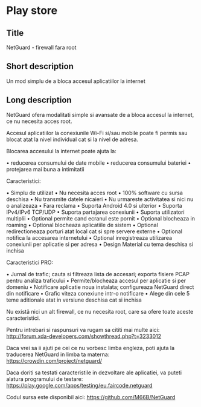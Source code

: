 Play store
==========

Title
-----
NetGuard - firewall fara root


Short description
-----------------
Un mod simplu de a bloca accesul aplicatiilor la internet


Long description
----------------
NetGuard ofera modalitati simple si avansate de a bloca accesul la internet, ce nu necesita acces root.

Accesul aplicatiilor la conexiunile Wi-Fi si/sau mobile poate fi permis sau blocat atat la nivel individual cat si la nivel de adresa.

Blocarea accesului la internet poate ajuta la:

&bull; reducerea consumului de date mobile
&bull; reducerea consumului bateriei
&bull; protejarea mai buna a intimitatii

Caracteristici:

&bull; Simplu de utilizat
&bull; Nu necesita acces root
&bull; 100% software cu sursa deschisa
&bull; Nu transmite datele nicaieri
&bull; Nu urmareste activitatea si nici nu o analizeaza
&bull; Fara reclama
&bull; Suporta Android 4.0 si ulterior
&bull; Suporta IPv4/IPv6 TCP/UDP
&bull; Suporta partajarea conexiunii
&bull; Suporta utilizatori multiplii
&bull; Optional permite cand ecranul este pornit
&bull; Optional blocheaza in roaming
&bull; Optional blocheaza aplicatiile de sistem
&bull; Optional redirectioneaza porturi atat local cat si spre servere externe
&bull; Optional notifica la accesarea internetului
&bull; Optional inregistreaza utilizarea conexiunii per aplicatie si per adresa
&bull; Design Material cu tema deschisa si inchisa

Caracteristici PRO:

&bull; Jurnal de trafic; cauta si filtreaza lista de accesari; exporta fisiere PCAP pentru analiza traficului
&bull; Permite/blocheaza accesul per aplicatie si per domeniu
&bull; Notificare aplicatie noua instalata; configureaza NetGuard direct din notificare
&bull; Grafic viteza conexiune intr-o notificare
&bull; Alege din cele 5 teme aditionale atat in versiune deschisa cat si inchisa

Nu există nici un alt firewall, ce nu necesita root, care sa ofere toate aceste caracteristici.

Pentru intrebari si raspunsuri va rugam sa cititi mai multe aici: http://forum.xda-developers.com/showthread.php?t=3233012

Daca vrei sa ii ajuti pe cei ce nu vorbesc limba engleza, poti ajuta la traducerea NetGuard in limba ta materna: https://crowdin.com/project/netguard/

Daca doriti sa testati caracteristile in dezvoltare ale aplicatiei, va puteti alatura programului de testare: https://play.google.com/apps/testing/eu.faircode.netguard

Codul sursa este disponibil aici: https://github.com/M66B/NetGuard
